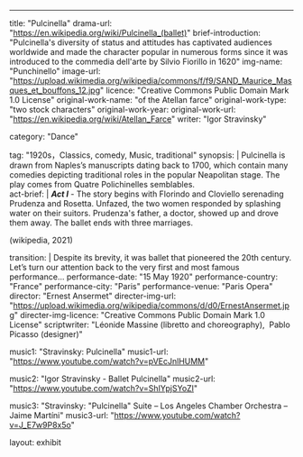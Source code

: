 ---
title: "Pulcinella"
drama-url: "https://en.wikipedia.org/wiki/Pulcinella_(ballet)"
brief-introduction: "Pulcinella's diversity of status and attitudes has captivated audiences worldwide and made the character popular in numerous forms since it was introduced to the commedia dell'arte by Silvio Fiorillo in 1620"
img-name: "Punchinello"
image-url: "https://upload.wikimedia.org/wikipedia/commons/f/f9/SAND_Maurice_Masques_et_bouffons_12.jpg"
licence: "Creative Commons Public Domain Mark 1.0 License"
original-work-name: "of the Atellan farce"
original-work-type: "two stock characters"
original-work-year: 
original-work-url: "https://en.wikipedia.org/wiki/Atellan_Farce"
writer: "Igor Stravinsky"

category: "Dance"

tag: "1920s，Classics, comedy, Music, traditional"
synopsis: |
  Pulcinella is drawn from Naples’s manuscripts dating back to 1700, which contain many comedies depicting traditional roles in the popular Neapolitan stage. The play comes from Quatre Polichinelles semblables.    
act-brief: |
  _**Act I**_ - The story begins with Florindo and Cloviello serenading Prudenza and Rosetta. Unfazed, the two women responded by splashing water on their suitors. Prudenza's father, a doctor, showed up and drove them away. The ballet ends with three marriages.     
  
  (wikipedia, 2021)     

transition: |
  Despite its brevity, it was ballet that pioneered the 20th century.     
  Let’s turn our attention back to the very first and most famous performance...
performance-date: "15 May 1920"
performance-country: "France"
performance-city: "Paris"
performance-venue: "Paris Opera"
director: "Ernest Ansermet"
directer-img-url: "https://upload.wikimedia.org/wikipedia/commons/d/d0/ErnestAnsermet.jpg"
directer-img-licence: "Creative Commons Public Domain Mark 1.0 License"
scriptwriter: "Léonide Massine (libretto and choreography),  Pablo Picasso (designer)"

music1: "Stravinsky: Pulcinella"
music1-url: "https://www.youtube.com/watch?v=pVEcJnlHUMM"

music2: "Igor Stravinsky - Ballet Pulcinella"
music2-url: "https://www.youtube.com/watch?v=ShIYpjSYoZI"

music3: "Stravinsky: "Pulcinella" Suite – Los Angeles Chamber Orchestra – Jaime Martíni"
music3-url: "https://www.youtube.com/watch?v=J_E7w9P8x5o"

layout: exhibit
